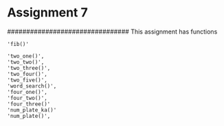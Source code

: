 # Assignment 7
################################
This assignment has functions 

    'fib()'

    'two_one()',
    'two_two()',
    'two_three()',
    'two_four()',
    'two_five()',
    'word_search()',
    'four_one()',
    'four_two()',
    'four_three()'
    'num_plate_ka()'
    'num_plate()',